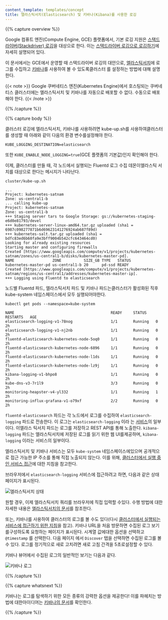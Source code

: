 ```yaml
---
content_template: templates/concept
title: 엘라스틱서치(Elasticsearch) 및 키바나(Kibana)를 사용한 로깅
---
```


{{% capture overview %}}

Google 컴퓨트 엔진(Compute Engine, GCE) 플랫폼에서, 기본 로깅 지원은
[스택드라이버(Stackdriver) 로깅](https://cloud.google.com/logging/)을 대상으로
한다. 이는
[스택드라이버 로깅으로 로깅하기](/docs/user-guide/logging/stackdriver)에 자세히
설명되어 있다.

이 문서에서는 GCE에서 운영할 때 스택드라이버 로깅의 대안으로,
[엘라스틱서치](https://www.elastic.co/products/elasticsearch)에 로그를 수집하고
[키바나](https://www.elastic.co/products/kibana)를 사용하여 볼 수 있도록클러스터
를 설정하는 방법에 대해 설명한다.

{{< note >}} Google 쿠버네티스 엔진(Kubernetes Engine)에서 호스팅되는 쿠버네티스
클러스터에는 엘라스틱서치 및 키바나를 자동으로 배포할 수 없다. 수동으로 배포해야
한다. {{< /note >}}

{{% /capture %}}

{{% capture body %}}

클러스터 로깅에 엘라스틱서치, 키바나를 사용하려면 kube-up.sh를 사용하여클러스터
를 생성할 때 아래와 같이 다음의 환경 변수를설정해야 한다.

```shell
KUBE_LOGGING_DESTINATION=elasticsearch
```

또한 `KUBE_ENABLE_NODE_LOGGING=true`(GCE 플랫폼의 기본값)인지 확인해야 한다.

이제, 클러스터를 만들 때, 각 노드에서 실행되는 Fluentd 로그 수집 데몬이엘라스틱
서치를 대상으로 한다는 메시지가 나타난다.

```shell
cluster/kube-up.sh
```

```
...
Project: kubernetes-satnam
Zone: us-central1-b
... calling kube-up
Project: kubernetes-satnam
Zone: us-central1-b
+++ Staging server tars to Google Storage: gs://kubernetes-staging-e6d0e81793/devel
+++ kubernetes-server-linux-amd64.tar.gz uploaded (sha1 = 6987c098277871b6d69623141276924ab687f89d)
+++ kubernetes-salt.tar.gz uploaded (sha1 = bdfc83ed6b60fa9e3bff9004b542cfc643464cd0)
Looking for already existing resources
Starting master and configuring firewalls
Created [https://www.googleapis.com/compute/v1/projects/kubernetes-satnam/zones/us-central1-b/disks/kubernetes-master-pd].
NAME                 ZONE          SIZE_GB TYPE   STATUS
kubernetes-master-pd us-central1-b 20      pd-ssd READY
Created [https://www.googleapis.com/compute/v1/projects/kubernetes-satnam/regions/us-central1/addresses/kubernetes-master-ip].
+++ Logging using Fluentd to elasticsearch
```

노드별 Fluentd 파드, 엘라스틱서치 파드 및 키바나 파드는클러스터가 활성화된 직후
kube-system 네임스페이스에서 모두 실행되어야한다.

```shell
kubectl get pods --namespace=kube-system
```

```
NAME                                           READY     STATUS    RESTARTS   AGE
elasticsearch-logging-v1-78nog                 1/1       Running   0          2h
elasticsearch-logging-v1-nj2nb                 1/1       Running   0          2h
fluentd-elasticsearch-kubernetes-node-5oq0     1/1       Running   0          2h
fluentd-elasticsearch-kubernetes-node-6896     1/1       Running   0          2h
fluentd-elasticsearch-kubernetes-node-l1ds     1/1       Running   0          2h
fluentd-elasticsearch-kubernetes-node-lz9j     1/1       Running   0          2h
kibana-logging-v1-bhpo8                        1/1       Running   0          2h
kube-dns-v3-7r1l9                              3/3       Running   0          2h
monitoring-heapster-v4-yl332                   1/1       Running   1          2h
monitoring-influx-grafana-v1-o79xf             2/2       Running   0          2h
```

`fluentd-elasticsearch` 파드는 각 노드에서 로그를 수집하여
`elasticsearch-logging` 파드로 전송한다. 이 로그는 `elasticsearch-logging` 이라
는 [서비스](/ko/docs/concepts/services-networking/service/)의 일부이다. 이엘라스
틱서치 파드는 로그를 저장하고 REST API를 통해 노출한다. `kibana-logging` 파드는
엘라스틱서치에 저장된 로그를 읽기 위한 웹 UI를제공하며, `kibana-logging` 이라는
서비스의 일부이다.

엘라스틱서치 및 키바나 서비스는 모두 `kube-system` 네임스페이스에있으며 공개적으
로 접근 가능한 IP 주소를 통해 직접 노출되지 않는다. 이를 위해,
[클러스터에서 실행 중인 서비스 접근](/ko/docs/tasks/access-application-cluster/access-cluster/#클러스터에서-실행되는-서비스로-액세스)에
대한 지침을 참고한다.

브라우저에서 `elasticsearch-logging` 서비스에 접근하려고 하면, 다음과 같은 상태
페이지가 표시된다.

![엘라스틱서치 상태](/images/docs/es-browser.png)

원할 경우, 이제 엘라스틱서치 쿼리를 브라우저에 직접 입력할 수있다. 수행 방법에
대한 자세한 내용은
[엘라스틱서치의 문서](https://www.elastic.co/guide/en/elasticsearch/reference/current/search-uri-request.html)를
참조한다.

또는, 키바나를 사용하여 클러스터의 로그를 볼 수도 있다(다시
[클러스터에서 실행되는 서비스에 접근하기 위한 지침](/ko/docs/tasks/access-application-cluster/access-cluster/#클러스터에서-실행되는-서비스로-액세스)을
참고). 키바나 URL을 처음 방문하면 수집된 로그 보기를구성하도록 요청하는 페이지가
표시된다. 시계열 값에대한 옵션을 선택하고 `@timestamp` 를 선택한다. 다음 페이지
에서 `Discover` 탭을 선택하면 수집된 로그를 볼 수 있다. 로그를 정기적으로 새로
고치려면 새로 고침 간격을 5초로설정할 수 있다.

키바나 뷰어에서 수집된 로그의 일반적인 보기는 다음과 같다.

![키바나 로그](/images/docs/kibana-logs.png)

{{% /capture %}}

{{% capture whatsnext %}}

키바나는 로그를 탐색하기 위한 모든 종류의 강력한 옵션을 제공한다! 이를 파헤치는
방법에 대한아이디어는
[키바나의 문서](https://www.elastic.co/guide/en/kibana/current/discover.html)를
확인한다.

{{% /capture %}}
